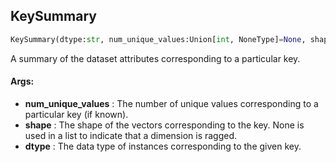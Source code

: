 ## KeySummary
```python
KeySummary(dtype:str, num_unique_values:Union[int, NoneType]=None, shape:List[Union[int, NoneType]]=()) -> None
```
A summary of the dataset attributes corresponding to a particular key.

#### Args:

* **num_unique_values** :  The number of unique values corresponding to a particular key (if known).
* **shape** :  The shape of the vectors corresponding to the key. None is used in a list to indicate that a dimension is            ragged.
* **dtype** :  The data type of instances corresponding to the given key.    